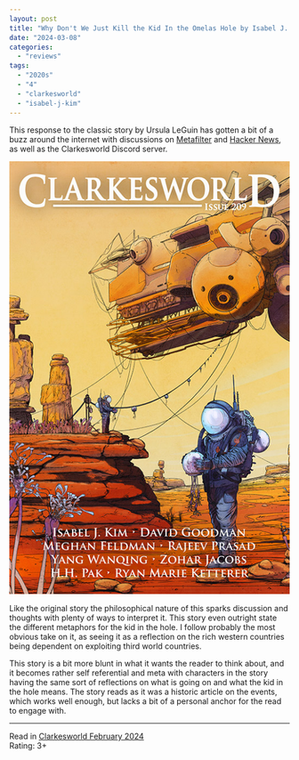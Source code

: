 ```yaml
---
layout: post
title: "Why Don't We Just Kill the Kid In the Omelas Hole by Isabel J. Kim"
date: "2024-03-08"
categories:
  - "reviews"
tags:
  - "2020s"
  - "4"
  - "clarkesworld"
  - "isabel-j-kim"
---
```


This response to the classic story by Ursula LeGuin has gotten a bit of a buzz around the internet with discussions on [Metafilter](https://www.metafilter.com/202416/Maybe-the-kid-in-the-hole-was-always-a-bad-idea) and [Hacker News](https://news.ycombinator.com/item?id=39232550), as well as the Clarkesworld Discord server.

![](/assets/images/cw_209_800.jpg)

Like the original story the philosophical nature of this sparks discussion and thoughts with plenty of ways to interpret it. This story even outright state the different metaphors for the kid in the hole. I follow probably the most obvious take on it, as seeing it as a reflection on the rich western countries being dependent on exploiting third world countries.

This story is a bit more blunt in what it wants the reader to think about, and it becomes rather self referential and meta with characters in the story having the same sort of reflections on what is going on and what the kid in the hole means. The story reads as it was a historic article on the events, which works well enough, but lacks a bit of a personal anchor for the read to engage with.

* * *

Read in [Clarkesworld February 2024](https://clarkesworldmagazine.com/kim_02_24/)\
Rating: 3+
